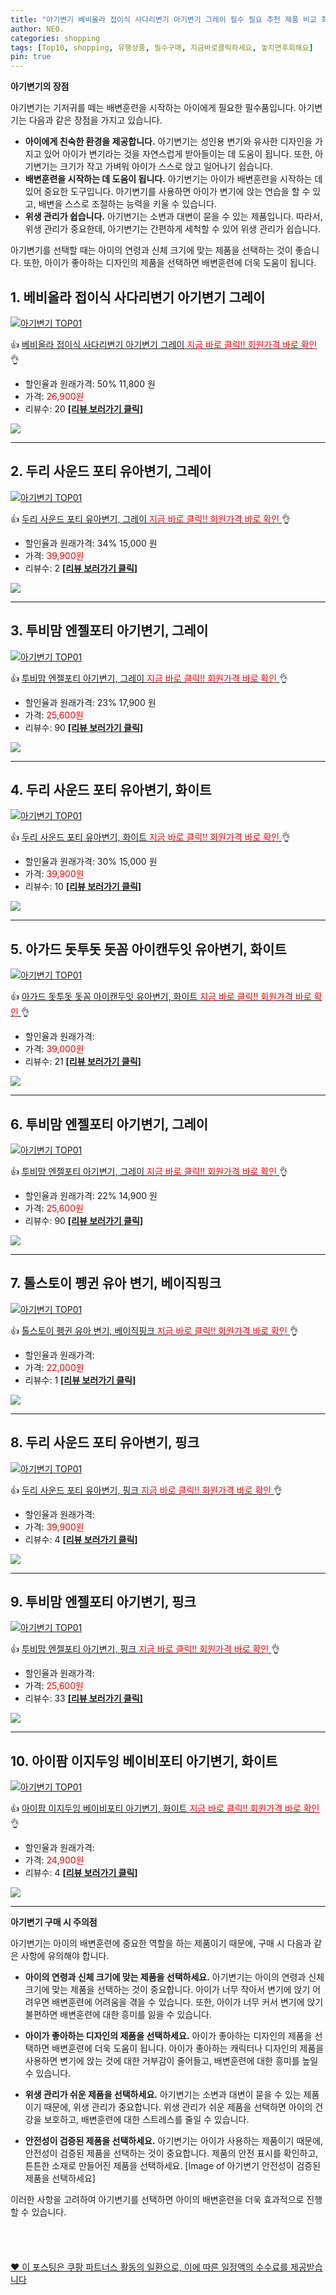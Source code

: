 ```yaml
---
title: "아기변기 베비올라 접이식 사다리변기 아기변기 그레이 필수 필요 추천 제품 비교 최저 가격 비교 장점 구매 후기 구매평"
author: NEO.
categories: shopping
tags: [Top10, shopping, 유행상품, 필수구매, 지금바로클릭하세요, 놓치면후회해요]
pin: true
---
```

**아기변기의 장점**

아기변기는 기저귀를 떼는 배변훈련을 시작하는 아이에게 필요한 필수품입니다. 아기변기는 다음과 같은 장점을 가지고 있습니다.

* **아이에게 친숙한 환경을 제공합니다.** 아기변기는 성인용 변기와 유사한 디자인을 가지고 있어 아이가 변기라는 것을 자연스럽게 받아들이는 데 도움이 됩니다. 또한, 아기변기는 크기가 작고 가벼워 아이가 스스로 앉고 일어나기 쉽습니다.
* **배변훈련을 시작하는 데 도움이 됩니다.** 아기변기는 아이가 배변훈련을 시작하는 데 있어 중요한 도구입니다. 아기변기를 사용하면 아이가 변기에 앉는 연습을 할 수 있고, 배변을 스스로 조절하는 능력을 키울 수 있습니다.
* **위생 관리가 쉽습니다.** 아기변기는 소변과 대변이 묻을 수 있는 제품입니다. 따라서, 위생 관리가 중요한데, 아기변기는 간편하게 세척할 수 있어 위생 관리가 쉽습니다.

아기변기를 선택할 때는 아이의 연령과 신체 크기에 맞는 제품을 선택하는 것이 좋습니다. 또한, 아이가 좋아하는 디자인의 제품을 선택하면 배변훈련에 더욱 도움이 됩니다.

   

## 1. 베비올라 접이식 사다리변기 아기변기 그레이

[![아기변기 TOP01](https://thumbnail8.coupangcdn.com/thumbnails/remote/490x490ex/image/vendor_inventory/9e3d/fb6b93e7b30b988f62d951c0d4151f2aeb121ef007465e92cf11a51f44e3.png)](https://link.coupang.com/re/AFFSDP?lptag=AF3617701&subid=GithubCoopas&pageKey=7582079752&traceid=V0-153&itemId=20016836914&vendorItemId=87135091523)


👍 [베비올라 접이식 사다리변기 아기변기 그레이 <font color=red> 지금 바로 클릭!! 회원가격 바로 확인 </font> ](https://link.coupang.com/re/AFFSDP?lptag=AF3617701&subid=GithubCoopas&pageKey=7582079752&traceid=V0-153&itemId=20016836914&vendorItemId=87135091523) 👌 


- 할인율과 원래가격: 50%  11,800   원
- 가격: <span style='color:red'>26,900원</span>
- 리뷰수: 20  [**[리뷰 보러가기 클릭]**](https://link.coupang.com/re/AFFSDP?lptag=AF3617701&subid=GithubCoopas&pageKey=7582079752&traceid=V0-153&itemId=20016836914&vendorItemId=87135091523)

[![](/discount_price.png)](https://link.coupang.com/re/AFFSDP?lptag=AF3617701&subid=GithubCoopas&pageKey=7582079752&traceid=V0-153&itemId=20016836914&vendorItemId=87135091523)

---


   

## 2. 두리 사운드 포티 유아변기, 그레이

[![아기변기 TOP01](https://thumbnail7.coupangcdn.com/thumbnails/remote/490x490ex/image/retail/images/2020/08/21/19/8/58567b0c-048b-4858-af04-aff443e1bdaf.jpg)](https://link.coupang.com/re/AFFSDP?lptag=AF3617701&subid=GithubCoopas&pageKey=2150004307&traceid=V0-153&itemId=3651197057&vendorItemId=71636688581)


👍 [두리 사운드 포티 유아변기, 그레이 <font color=red> 지금 바로 클릭!! 회원가격 바로 확인 </font> ](https://link.coupang.com/re/AFFSDP?lptag=AF3617701&subid=GithubCoopas&pageKey=2150004307&traceid=V0-153&itemId=3651197057&vendorItemId=71636688581) 👌 


- 할인율과 원래가격: 34%  15,000   원
- 가격: <span style='color:red'>39,900원</span>
- 리뷰수: 2  [**[리뷰 보러가기 클릭]**](https://link.coupang.com/re/AFFSDP?lptag=AF3617701&subid=GithubCoopas&pageKey=2150004307&traceid=V0-153&itemId=3651197057&vendorItemId=71636688581)

[![](/discount_price.png)](https://link.coupang.com/re/AFFSDP?lptag=AF3617701&subid=GithubCoopas&pageKey=2150004307&traceid=V0-153&itemId=3651197057&vendorItemId=71636688581)

---


   

## 3. 투비맘 엔젤포티 아기변기, 그레이

[![아기변기 TOP01](https://thumbnail10.coupangcdn.com/thumbnails/remote/490x490ex/image/retail/images/359158618713823-8b1a649a-7396-46a1-accc-039a5da5a20a.jpg)](https://link.coupang.com/re/AFFSDP?lptag=AF3617701&subid=GithubCoopas&pageKey=1149869142&traceid=V0-153&itemId=3073480193&vendorItemId=71061386695)


👍 [투비맘 엔젤포티 아기변기, 그레이 <font color=red> 지금 바로 클릭!! 회원가격 바로 확인 </font> ](https://link.coupang.com/re/AFFSDP?lptag=AF3617701&subid=GithubCoopas&pageKey=1149869142&traceid=V0-153&itemId=3073480193&vendorItemId=71061386695) 👌 


- 할인율과 원래가격: 23%  17,900   원
- 가격: <span style='color:red'>25,600원</span>
- 리뷰수: 90  [**[리뷰 보러가기 클릭]**](https://link.coupang.com/re/AFFSDP?lptag=AF3617701&subid=GithubCoopas&pageKey=1149869142&traceid=V0-153&itemId=3073480193&vendorItemId=71061386695)

[![](/discount_price.png)](https://link.coupang.com/re/AFFSDP?lptag=AF3617701&subid=GithubCoopas&pageKey=1149869142&traceid=V0-153&itemId=3073480193&vendorItemId=71061386695)

---


   

## 4. 두리 사운드 포티 유아변기, 화이트

[![아기변기 TOP01](https://thumbnail10.coupangcdn.com/thumbnails/remote/490x490ex/image/retail/images/2020/08/21/19/2/64af4a2c-4048-4d42-a982-d28d326e1874.jpg)](https://link.coupang.com/re/AFFSDP?lptag=AF3617701&subid=GithubCoopas&pageKey=2150004307&traceid=V0-153&itemId=3651197053&vendorItemId=71636688540)


👍 [두리 사운드 포티 유아변기, 화이트 <font color=red> 지금 바로 클릭!! 회원가격 바로 확인 </font> ](https://link.coupang.com/re/AFFSDP?lptag=AF3617701&subid=GithubCoopas&pageKey=2150004307&traceid=V0-153&itemId=3651197053&vendorItemId=71636688540) 👌 


- 할인율과 원래가격: 30%  15,000   원
- 가격: <span style='color:red'>39,900원</span>
- 리뷰수: 10  [**[리뷰 보러가기 클릭]**](https://link.coupang.com/re/AFFSDP?lptag=AF3617701&subid=GithubCoopas&pageKey=2150004307&traceid=V0-153&itemId=3651197053&vendorItemId=71636688540)

[![](/discount_price.png)](https://link.coupang.com/re/AFFSDP?lptag=AF3617701&subid=GithubCoopas&pageKey=2150004307&traceid=V0-153&itemId=3651197053&vendorItemId=71636688540)

---


   

## 5. 아가드 돗투돗 돗꼼 아이캔두잇 유아변기, 화이트

[![아기변기 TOP01](https://thumbnail9.coupangcdn.com/thumbnails/remote/490x490ex/image/retail/images/1763109379621938-0d12ecee-91bf-47e4-a6fa-b3de2d58d5fa.jpg)](https://link.coupang.com/re/AFFSDP?lptag=AF3617701&subid=GithubCoopas&pageKey=6143525601&traceid=V0-153&itemId=11804559288&vendorItemId=79078111791)


👍 [아가드 돗투돗 돗꼼 아이캔두잇 유아변기, 화이트 <font color=red> 지금 바로 클릭!! 회원가격 바로 확인 </font> ](https://link.coupang.com/re/AFFSDP?lptag=AF3617701&subid=GithubCoopas&pageKey=6143525601&traceid=V0-153&itemId=11804559288&vendorItemId=79078111791) 👌 


- 할인율과 원래가격: 
- 가격: <span style='color:red'>39,000원</span>
- 리뷰수: 21  [**[리뷰 보러가기 클릭]**](https://link.coupang.com/re/AFFSDP?lptag=AF3617701&subid=GithubCoopas&pageKey=6143525601&traceid=V0-153&itemId=11804559288&vendorItemId=79078111791)

[![](/discount_price.png)](https://link.coupang.com/re/AFFSDP?lptag=AF3617701&subid=GithubCoopas&pageKey=6143525601&traceid=V0-153&itemId=11804559288&vendorItemId=79078111791)

---


   

## 6. 투비맘 엔젤포티 아기변기, 그레이

[![아기변기 TOP01](https://thumbnail10.coupangcdn.com/thumbnails/remote/490x490ex/image/retail/images/359158618713823-8b1a649a-7396-46a1-accc-039a5da5a20a.jpg)](https://link.coupang.com/re/AFFSDP?lptag=AF3617701&subid=GithubCoopas&pageKey=1149869142&traceid=V0-153&itemId=3073480193&vendorItemId=71061386695)


👍 [투비맘 엔젤포티 아기변기, 그레이 <font color=red> 지금 바로 클릭!! 회원가격 바로 확인 </font> ](https://link.coupang.com/re/AFFSDP?lptag=AF3617701&subid=GithubCoopas&pageKey=1149869142&traceid=V0-153&itemId=3073480193&vendorItemId=71061386695) 👌 


- 할인율과 원래가격: 22%  14,900   원
- 가격: <span style='color:red'>25,600원</span>
- 리뷰수: 90  [**[리뷰 보러가기 클릭]**](https://link.coupang.com/re/AFFSDP?lptag=AF3617701&subid=GithubCoopas&pageKey=1149869142&traceid=V0-153&itemId=3073480193&vendorItemId=71061386695)

[![](/discount_price.png)](https://link.coupang.com/re/AFFSDP?lptag=AF3617701&subid=GithubCoopas&pageKey=1149869142&traceid=V0-153&itemId=3073480193&vendorItemId=71061386695)

---


   

## 7. 톨스토이 펭귄 유아 변기, 베이직핑크

[![아기변기 TOP01](https://thumbnail6.coupangcdn.com/thumbnails/remote/490x490ex/image/retail/images/105993722212118-fdc8a425-9680-46dd-ac81-044d12ea9ea6.jpg)](https://link.coupang.com/re/AFFSDP?lptag=AF3617701&subid=GithubCoopas&pageKey=19923340&traceid=V0-153&itemId=79212146&vendorItemId=3133902250)


👍 [톨스토이 펭귄 유아 변기, 베이직핑크 <font color=red> 지금 바로 클릭!! 회원가격 바로 확인 </font> ](https://link.coupang.com/re/AFFSDP?lptag=AF3617701&subid=GithubCoopas&pageKey=19923340&traceid=V0-153&itemId=79212146&vendorItemId=3133902250) 👌 


- 할인율과 원래가격: 
- 가격: <span style='color:red'>22,000원</span>
- 리뷰수: 1  [**[리뷰 보러가기 클릭]**](https://link.coupang.com/re/AFFSDP?lptag=AF3617701&subid=GithubCoopas&pageKey=19923340&traceid=V0-153&itemId=79212146&vendorItemId=3133902250)

[![](/discount_price.png)](https://link.coupang.com/re/AFFSDP?lptag=AF3617701&subid=GithubCoopas&pageKey=19923340&traceid=V0-153&itemId=79212146&vendorItemId=3133902250)

---


   

## 8. 두리 사운드 포티 유아변기, 핑크

[![아기변기 TOP01](https://thumbnail9.coupangcdn.com/thumbnails/remote/490x490ex/image/retail/images/2020/08/21/19/6/873cc7e7-7325-4f04-8a4c-751ac19b7b53.jpg)](https://link.coupang.com/re/AFFSDP?lptag=AF3617701&subid=GithubCoopas&pageKey=2150004307&traceid=V0-153&itemId=3651197055&vendorItemId=71636688566)


👍 [두리 사운드 포티 유아변기, 핑크 <font color=red> 지금 바로 클릭!! 회원가격 바로 확인 </font> ](https://link.coupang.com/re/AFFSDP?lptag=AF3617701&subid=GithubCoopas&pageKey=2150004307&traceid=V0-153&itemId=3651197055&vendorItemId=71636688566) 👌 


- 할인율과 원래가격: 
- 가격: <span style='color:red'>39,900원</span>
- 리뷰수: 4  [**[리뷰 보러가기 클릭]**](https://link.coupang.com/re/AFFSDP?lptag=AF3617701&subid=GithubCoopas&pageKey=2150004307&traceid=V0-153&itemId=3651197055&vendorItemId=71636688566)

[![](/discount_price.png)](https://link.coupang.com/re/AFFSDP?lptag=AF3617701&subid=GithubCoopas&pageKey=2150004307&traceid=V0-153&itemId=3651197055&vendorItemId=71636688566)

---


   

## 9. 투비맘 엔젤포티 아기변기, 핑크

[![아기변기 TOP01](https://thumbnail10.coupangcdn.com/thumbnails/remote/490x490ex/image/retail/images/2020/01/02/17/7/a9df2235-2ee7-4e41-9620-f5a12a48110a.jpg)](https://link.coupang.com/re/AFFSDP?lptag=AF3617701&subid=GithubCoopas&pageKey=1149869142&traceid=V0-153&itemId=2123581236&vendorItemId=70122173327)


👍 [투비맘 엔젤포티 아기변기, 핑크 <font color=red> 지금 바로 클릭!! 회원가격 바로 확인 </font> ](https://link.coupang.com/re/AFFSDP?lptag=AF3617701&subid=GithubCoopas&pageKey=1149869142&traceid=V0-153&itemId=2123581236&vendorItemId=70122173327) 👌 


- 할인율과 원래가격: 
- 가격: <span style='color:red'>25,600원</span>
- 리뷰수: 33  [**[리뷰 보러가기 클릭]**](https://link.coupang.com/re/AFFSDP?lptag=AF3617701&subid=GithubCoopas&pageKey=1149869142&traceid=V0-153&itemId=2123581236&vendorItemId=70122173327)

[![](/discount_price.png)](https://link.coupang.com/re/AFFSDP?lptag=AF3617701&subid=GithubCoopas&pageKey=1149869142&traceid=V0-153&itemId=2123581236&vendorItemId=70122173327)

---


   

## 10. 아이팜 이지두잉 베이비포티 아기변기, 화이트

[![아기변기 TOP01](https://thumbnail10.coupangcdn.com/thumbnails/remote/490x490ex/image/vendor_inventory/fa86/e9289fbd1b97d14fdc014557f061deec15dfabc28858ed9edc137fa7775a.jpg)](https://link.coupang.com/re/AFFSDP?lptag=AF3617701&subid=GithubCoopas&pageKey=108080477&traceid=V0-153&itemId=8168880516&vendorItemId=80443480526)


👍 [아이팜 이지두잉 베이비포티 아기변기, 화이트 <font color=red> 지금 바로 클릭!! 회원가격 바로 확인 </font> ](https://link.coupang.com/re/AFFSDP?lptag=AF3617701&subid=GithubCoopas&pageKey=108080477&traceid=V0-153&itemId=8168880516&vendorItemId=80443480526) 👌 


- 할인율과 원래가격: 
- 가격: <span style='color:red'>24,900원</span>
- 리뷰수: 4  [**[리뷰 보러가기 클릭]**](https://link.coupang.com/re/AFFSDP?lptag=AF3617701&subid=GithubCoopas&pageKey=108080477&traceid=V0-153&itemId=8168880516&vendorItemId=80443480526)

[![](/discount_price.png)](https://link.coupang.com/re/AFFSDP?lptag=AF3617701&subid=GithubCoopas&pageKey=108080477&traceid=V0-153&itemId=8168880516&vendorItemId=80443480526)

---
**아기변기 구매 시 주의점**

아기변기는 아이의 배변훈련에 중요한 역할을 하는 제품이기 때문에, 구매 시 다음과 같은 사항에 유의해야 합니다.

* **아이의 연령과 신체 크기에 맞는 제품을 선택하세요.** 아기변기는 아이의 연령과 신체 크기에 맞는 제품을 선택하는 것이 중요합니다. 아이가 너무 작아서 변기에 앉기 어려우면 배변훈련에 어려움을 겪을 수 있습니다. 또한, 아이가 너무 커서 변기에 앉기 불편하면 배변훈련에 대한 흥미를 잃을 수 있습니다.

* **아이가 좋아하는 디자인의 제품을 선택하세요.** 아이가 좋아하는 디자인의 제품을 선택하면 배변훈련에 더욱 도움이 됩니다. 아이가 좋아하는 캐릭터나 디자인의 제품을 사용하면 변기에 앉는 것에 대한 거부감이 줄어들고, 배변훈련에 대한 흥미를 높일 수 있습니다.

* **위생 관리가 쉬운 제품을 선택하세요.** 아기변기는 소변과 대변이 묻을 수 있는 제품이기 때문에, 위생 관리가 중요합니다. 위생 관리가 쉬운 제품을 선택하면 아이의 건강을 보호하고, 배변훈련에 대한 스트레스를 줄일 수 있습니다.

* **안전성이 검증된 제품을 선택하세요.** 아기변기는 아이가 사용하는 제품이기 때문에, 안전성이 검증된 제품을 선택하는 것이 중요합니다. 제품의 안전 표시를 확인하고, 튼튼한 소재로 만들어진 제품을 선택하세요.
[Image of 아기변기 안전성이 검증된 제품을 선택하세요]

이러한 사항을 고려하여 아기변기를 선택하면 아이의 배변훈련을 더욱 효과적으로 진행할 수 있습니다.<br><br><br><br><br> [ ❤  이 포스팅은 쿠팡 파트너스 활동의 일환으로, 이에 따른 일정액의 수수료를 제공받습니다](https://link.coupang.com/a/bcEFyh)